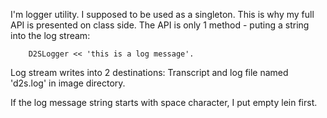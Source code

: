 I'm logger utility. I supposed to be used as a singleton. This is why my full API is presented on class side. The API is only 1 method - puting a string into the log stream:

		D2SLogger << 'this is a log message'.

Log stream writes into 2 destinations: Transcript and log file named 'd2s.log' in image directory.

If the log message string starts with space character, I put empty lein first.
